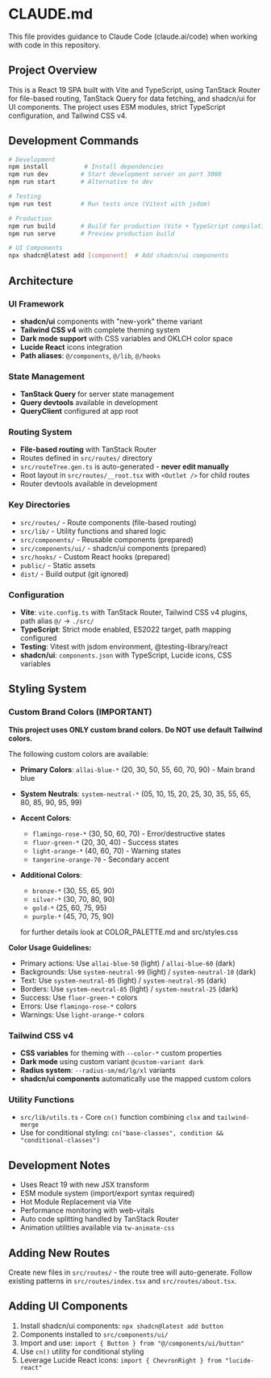 # CLAUDE.md

This file provides guidance to Claude Code (claude.ai/code) when working with code in this repository.

## Project Overview

This is a React 19 SPA built with Vite and TypeScript, using TanStack Router for file-based routing, TanStack Query for data fetching, and shadcn/ui for UI components. The project uses ESM modules, strict TypeScript configuration, and Tailwind CSS v4.

## Development Commands

```bash
# Development
npm install          # Install dependencies
npm run dev         # Start development server on port 3000
npm run start       # Alternative to dev

# Testing
npm run test        # Run tests once (Vitest with jsdom)

# Production
npm run build       # Build for production (Vite + TypeScript compilation)
npm run serve       # Preview production build

# UI Components
npx shadcn@latest add [component]  # Add shadcn/ui components
```

## Architecture

### UI Framework
- **shadcn/ui** components with "new-york" theme variant
- **Tailwind CSS v4** with complete theming system
- **Dark mode support** with CSS variables and OKLCH color space
- **Lucide React** icons integration
- **Path aliases**: `@/components`, `@/lib`, `@/hooks`

### State Management
- **TanStack Query** for server state management
- **Query devtools** available in development
- **QueryClient** configured at app root

### Routing System
- **File-based routing** with TanStack Router
- Routes defined in `src/routes/` directory
- `src/routeTree.gen.ts` is auto-generated - **never edit manually**
- Root layout in `src/routes/__root.tsx` with `<Outlet />` for child routes
- Router devtools available in development

### Key Directories
- `src/routes/` - Route components (file-based routing)
- `src/lib/` - Utility functions and shared logic
- `src/components/` - Reusable components (prepared)
- `src/components/ui/` - shadcn/ui components (prepared)
- `src/hooks/` - Custom React hooks (prepared)
- `public/` - Static assets
- `dist/` - Build output (git ignored)

### Configuration
- **Vite**: `vite.config.ts` with TanStack Router, Tailwind CSS v4 plugins, path alias `@/` → `./src/`
- **TypeScript**: Strict mode enabled, ES2022 target, path mapping configured
- **Testing**: Vitest with jsdom environment, @testing-library/react
- **shadcn/ui**: `components.json` with TypeScript, Lucide icons, CSS variables

## Styling System

### Custom Brand Colors (IMPORTANT)
**This project uses ONLY custom brand colors. Do NOT use default Tailwind colors.**

The following custom colors are available:
- **Primary Colors**: `allai-blue-*` (20, 30, 50, 55, 60, 70, 90) - Main brand blue
- **System Neutrals**: `system-neutral-*` (05, 10, 15, 20, 25, 30, 35, 55, 65, 80, 85, 90, 95, 99)
- **Accent Colors**:
  - `flamingo-rose-*` (30, 50, 60, 70) - Error/destructive states
  - `fluor-green-*` (20, 30, 40) - Success states
  - `light-orange-*` (40, 60, 70) - Warning states
  - `tangerine-orange-70` - Secondary accent
- **Additional Colors**:
  - `bronze-*` (30, 55, 65, 90)
  - `silver-*` (30, 70, 80, 90)
  - `gold-*` (25, 60, 75, 95)
  - `purple-*` (45, 70, 75, 90)

  for further details look at COLOR_PALETTE.md and src/styles.css

**Color Usage Guidelines:**
- Primary actions: Use `allai-blue-50` (light) / `allai-blue-60` (dark)
- Backgrounds: Use `system-neutral-99` (light) / `system-neutral-10` (dark)
- Text: Use `system-neutral-05` (light) / `system-neutral-95` (dark)
- Borders: Use `system-neutral-85` (light) / `system-neutral-25` (dark)
- Success: Use `fluor-green-*` colors
- Errors: Use `flamingo-rose-*` colors
- Warnings: Use `light-orange-*` colors

### Tailwind CSS v4
- **CSS variables** for theming with `--color-*` custom properties
- **Dark mode** using custom variant `@custom-variant dark`
- **Radius system**: `--radius-sm/md/lg/xl` variants
- **shadcn/ui components** automatically use the mapped custom colors

### Utility Functions
- `src/lib/utils.ts` - Core `cn()` function combining `clsx` and `tailwind-merge`
- Use for conditional styling: `cn("base-classes", condition && "conditional-classes")`

## Development Notes

- Uses React 19 with new JSX transform
- ESM module system (import/export syntax required)
- Hot Module Replacement via Vite
- Performance monitoring with web-vitals
- Auto code splitting handled by TanStack Router
- Animation utilities available via `tw-animate-css`

## Adding New Routes

Create new files in `src/routes/` - the route tree will auto-generate. Follow existing patterns in `src/routes/index.tsx` and `src/routes/about.tsx`.

## Adding UI Components

1. Install shadcn/ui components: `npx shadcn@latest add button`
2. Components installed to `src/components/ui/`
3. Import and use: `import { Button } from "@/components/ui/button"`
4. Use `cn()` utility for conditional styling
5. Leverage Lucide React icons: `import { ChevronRight } from "lucide-react"`